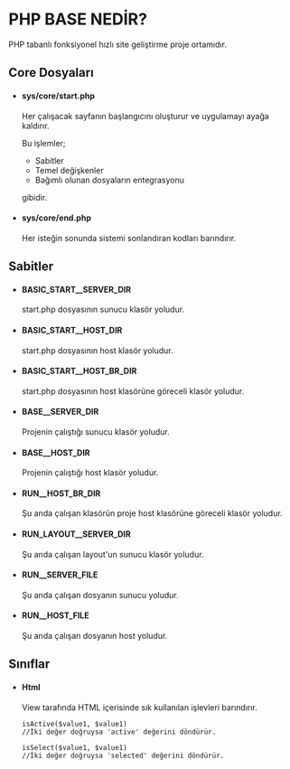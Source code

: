 # PHP BASE NEDİR?
PHP tabanlı fonksiyonel hızlı site geliştirme proje ortamıdır.


## Core Dosyaları


- #### sys/core/start.php
  Her çalışacak sayfanın başlangıcını oluşturur ve uygulamayı ayağa kaldırır.
  
  Bu işlemler;
  
  - Sabitler
  - Temel değişkenler
  - Bağımlı olunan dosyaların entegrasyonu
  
  gibidir.
  
  
- #### sys/core/end.php
  Her isteğin sonunda sistemi sonlandıran kodları barındırır.
  
  
## Sabitler
- #### BASIC_START__SERVER_DIR
  start.php dosyasının sunucu klasör yoludur.
- #### BASIC_START__HOST_DIR
  start.php dosyasının host klasör yoludur.
- #### BASIC_START__HOST_BR_DIR
  start.php dosyasının host klasörüne göreceli klasör yoludur.
- #### BASE__SERVER_DIR
  Projenin çalıştığı sunucu klasör yoludur.
- #### BASE__HOST_DIR
  Projenin çalıştığı host klasör yoludur.
- #### RUN__HOST_BR_DIR
  Şu anda çalışan klasörün proje host klasörüne göreceli klasör yoludur.
- #### RUN_LAYOUT__SERVER_DIR
  Şu anda çalışan layout'un sunucu klasör yoludur.
- #### RUN__SERVER_FILE
  Şu anda çalışan dosyanın sunucu yoludur.
- #### RUN__HOST_FILE
  Şu anda çalışan dosyanın host yoludur.
  

## Sınıflar
- #### Html
  View tarafında HTML içerisinde sık kullanılan işlevleri barındırır.
  
      isActive($value1, $value1)
      //İki değer doğruysa 'active' değerini döndürür.
        
      isSelect($value1, $value1)
      //İki değer doğruysa 'selected' değerini döndürür.  